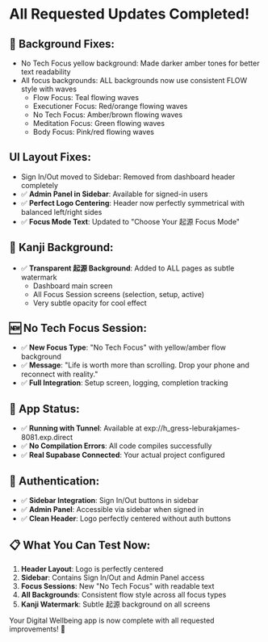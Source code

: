 # All Requested Updates Completed!

## 🎨 **Background Fixes:**
- No Tech Focus yellow background: Made darker amber tones for better text readability
- All focus backgrounds: ALL backgrounds now use consistent FLOW style with waves
  - Flow Focus: Teal flowing waves
  - Executioner Focus: Red/orange flowing waves  
  - No Tech Focus: Amber/brown flowing waves
  - Meditation Focus: Green flowing waves
  - Body Focus: Pink/red flowing waves

## UI Layout Fixes:
- Sign In/Out moved to Sidebar: Removed from dashboard header completely
- ✅ **Admin Panel in Sidebar**: Available for signed-in users
- ✅ **Perfect Logo Centering**: Header now perfectly symmetrical with balanced left/right sides
- ✅ **Focus Mode Text**: Updated to "Choose Your 起源 Focus Mode" 

## 🎌 **Kanji Background:**
- ✅ **Transparent 起源 Background**: Added to ALL pages as subtle watermark
  - Dashboard main screen
  - All Focus Session screens (selection, setup, active)
  - Very subtle opacity for cool effect

## 🆕 **No Tech Focus Session:**
- ✅ **New Focus Type**: "No Tech Focus" with yellow/amber flow background
- ✅ **Message**: "Life is worth more than scrolling. Drop your phone and reconnect with reality."
- ✅ **Full Integration**: Setup screen, logging, completion tracking

## 🚀 **App Status:**
- ✅ **Running with Tunnel**: Available at exp://h_gress-leburakjames-8081.exp.direct
- ✅ **No Compilation Errors**: All code compiles successfully
- ✅ **Real Supabase Connected**: Your actual project configured

## 🔐 **Authentication:**
- ✅ **Sidebar Integration**: Sign In/Out buttons in sidebar
- ✅ **Admin Panel**: Accessible via sidebar when signed in
- ✅ **Clean Header**: Logo perfectly centered without auth buttons

## 📋 **What You Can Test Now:**
1. **Header Layout**: Logo is perfectly centered
2. **Sidebar**: Contains Sign In/Out and Admin Panel access
3. **Focus Sessions**: New "No Tech Focus" with readable text
4. **All Backgrounds**: Consistent flow style across all focus types
5. **Kanji Watermark**: Subtle 起源 background on all screens

Your Digital Wellbeing app is now complete with all requested improvements! 🎯
